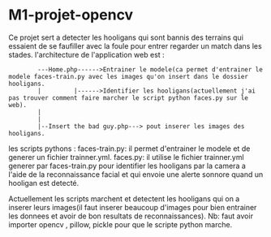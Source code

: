 # M1-projet-opencv
Ce projet sert a detecter les hooligans qui sont bannis des terrains qui essaient de se faufiller avec la foule pour entrer regarder un match dans les stades.
l'architecture de l'application web est :

            ---Home.php------>Entrainer le modele(ca permet d'entrainer le modele faces-train.py avec les images qu'on insert dans le dossier hooligans.
            |         |------>Identifier les hooligans(actuellement j'ai pas trouver comment faire marcher le script python faces.py sur le web).
            |
            |
            |--Insert the bad guy.php---> pout inserer les images des hooligans.

les scripts pythons : 
            faces-train.py: il permet d'entrainer le modele et de generer un fichier trainner.yml.
            faces.py: il utilise le fichier trainner.yml generer par faces-train.py pour identifier les hooligans par la camera a l'aide de la reconnaissance facial et qui envoie une alerte sonnore quand un hooligan est detecté.
 
 
Actuellement les scripts marchent et detectent les hooligans qui on a inserer leurs images(il faut inserer beaucoup d'images pour bien entrainer les donnees et avoir de bon resultats de reconnaissances).
Nb: faut avoir importer opencv , pillow, pickle pour que le scripte python marche.
            

